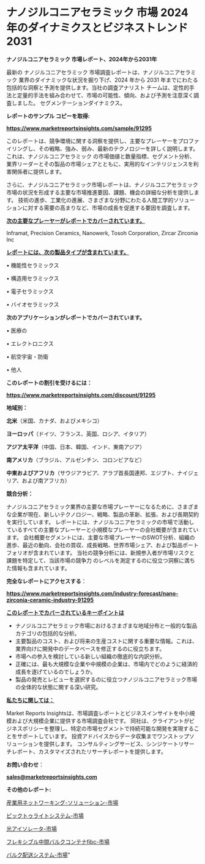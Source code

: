 # ナノジルコニアセラミック 市場 2024 年のダイナミクスとビジネストレンド 2031

<strong>ナノジルコニアセラミック 市場レポート、2024年から2031年</strong>

最新の ナノジルコニアセラミック 市場調査レポートは、ナノジルコニアセラミック 業界のダイナミックな状況を掘り下げ、2024 年から 2031 年までにわたる包括的な洞察と予測を提供します。当社の調査アナリスト チームは、定性的手法と定量的手法を組み合わせて、市場の可能性、傾向、および予測を注意深く調査しました。 セグメンテーションダイナミクス。



<strong>レポートのサンプル コピーを取得:</strong> <a href=https://www.marketreportsinsights.com/sample/91295>

<strong><u>https://www.marketreportsinsights.com/sample/91295</u></strong></a>

このレポートは、競争環境に関する洞察を提供し、主要なプレーヤーをプロファイリングし、その戦略、強み、弱み、最新のテクノロジーを詳しく説明します。 これは、ナノジルコニアセラミック の市場価値と数量指標、セグメント分析、業界リーダーとその製品の市場シェアとともに、実用的なインテリジェンスを利害関係者に提供します。

さらに、ナノジルコニアセラミック市場レポートは、ナノジルコニアセラミック市場の状況を形成する主要な市場推進要因、課題、機会の詳細な分析を提供します。 技術の進歩、工業化の進展、さまざまな分野にわたる人間工学的ソリューションに対する需要の高まりなど、市場の成長を促進する要因を調査します。



<strong><u>次の主要なプレーヤーがレポートでカバーされています。</u></strong>

Inframat, Precision Ceramics, Nanowerk, Tosoh Corporation, Zircar Zirconia Inc



<strong><u><b>レポートには、次の製品タイプが含まれています。</b></u></strong>

• 機能性セラミックス

• 構造用セラミックス

• 電子セラミックス

• バイオセラミックス



<strong><b>次のアプリケーションがレポートでカバーされています。</b></strong>

• 医療の

• エレクトロニクス

• 航空宇宙・防衛

• 他人



<strong><b>このレポートの割引を受けるには：</b></strong><a href=https://www.marketreportsinsights.com/discount/91295>

<strong><u>https://www.marketreportsinsights.com/discount/91295</u></strong></a>



<strong>地域別：</strong>



<strong>北米</strong>（米国、カナダ、およびメキシコ）



<strong>ヨーロッパ</strong>（ドイツ、フランス、英国、ロシア、イタリア）



<strong>アジア太平洋</strong>（中国、日本、韓国、インド、東南アジア）



<strong>南アメリカ</strong>（ブラジル、アルゼンチン、コロンビアなど）



<strong>中東およびアフリカ</strong>（サウジアラビア、アラブ首長国連邦、エジプト、ナイジェリア、および南アフリカ）



<strong>競合分析：</strong>

ナノジルコニアセラミック業界の主要な市場プレーヤーになるために、さまざまな企業が現在、新しいテクノロジー、戦略、製品の革新、拡張、および長期契約を実行しています。 レポートには、ナノジルコニアセラミックの市場で活動しているすべての主要なプレーヤーと小規模なプレーヤーの会社概要が含まれています。 会社概要セグメントには、主要な市場プレーヤーのSWOT分析、組織の進歩、最近の動向、会社の買収、成長戦略、世界市場シェア、および製品ポートフォリオが含まれています。 当社の競争分析には、新規参入者が市場リスクと課題を特定して、当該市場の競争力 のレベルを測定するのに役立つ洞察に満ちた情報も含まれています。



<strong>完全なレポートにアクセスする</strong>：

<a href=https://www.marketreportsinsights.com/industry-forecast/nano-zirconia-ceramic-industry-91295>

<strong><u>https://www.marketreportsinsights.com/industry-forecast/nano-zirconia-ceramic-industry-91295</u></strong></a>



<strong><u><b>このレポートでカバーされているキーポイントは</b></u></strong>
<ul>
  <li>ナノジルコニアセラミック市場におけるさまざまな地域分布と一般的な製品カテゴリの包括的な分析。</li>
  <li>主要製品のコスト、および将来の生産コストに関する重要な情報。これは、業界向けに開発中のデータベースを修正するのに役立ちます。</li>
  <li>市場への参入を検討している新しい組織の徹底的な内訳分析。</li>
  <li>正確には、最も大規模な企業や中規模の企業は、市場内でどのように経済的成長を遂げているのでしょうか。</li>
  <li>製品の発売とレビューを選択するのに役立つナノジルコニアセラミック市場の全体的な状態に関する深い研究。</li>
</ul>


<strong><u><b>私たちに関しては：</b></u></strong>

Market Reports Insightsは、市場調査レポートとビジネスインサイトを中小規模および大規模企業に提供する市場調査会社です。 同社は、クライアントがビジネスポリシーを整理し、特定の市場セグメントで持続可能な開発を実現することをサポートしています。 投資アドバイスからデータ収集までワンストップソリューションを提供します。 コンサルティングサービス、シンジケートリサーチレポート、カスタマイズされたリサーチレポートを提供します。



<strong><b>お問い合わせ</b></strong>：

<a href=mailto:sales@marketreportsinsights.com>

<strong><u>sales@marketreportsinsights.com</u></strong></a>



<strong>その他のレポート:</strong>

<a href=https://www.linkedin.com/pulse/産業用ネットワーキング-ソリューション-市場-2023-総利益と主要ベンダー-gjsmf/>産業用ネットワーキング-ソリューション-市場</a>

<a href=https://www.linkedin.com/pulse/ピックトゥライトシステム-市場-2023-swot-分析と最新イノベーション-ixs7f/>ピックトゥライトシステム-市場</a>

<a href=https://www.linkedin.com/pulse/光アイソレータ-市場-2023-推進要因と成長機会-2030-analytics-achievers-24-analysis-bj0cc/>光アイソレータ-市場</a>

<a href=https://www.linkedin.com/pulse/フレキシブル中間バルクコンテナfibc-市場-2023-最新の-cagr-および成長分析-2030-pr-news-hub-neydf/>フレキシブル中間バルクコンテナfibc-市場</a>

<a href=https://www.linkedin.com/pulse/バルク配送システム-市場-2023-競争分析と事業成長-2030-data-dive-discoveries-24-analysis-wkt4f/>バルク配送システム-市場</a>"
